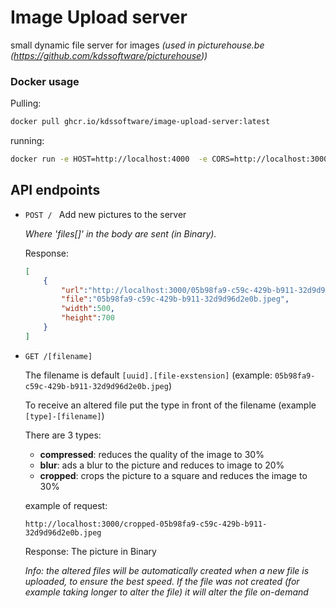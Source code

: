 # Image Upload server
small dynamic file server for images _(used in picturehouse.be (https://github.com/kdssoftware/picturehouse))_

### Docker usage

Pulling:
```bash
docker pull ghcr.io/kdssoftware/image-upload-server:latest
```

running:
```bash
docker run -e HOST=http://localhost:4000  -e CORS=http://localhost:3000 -p 4000:8181 --name image-upload-server ghcr.io/kdssoftware/image-upload-server
```

## API endpoints

- `POST / `
    Add new pictures to the server
    
    <i>Where 'files[]' in the body are sent (in Binary).</i>
    
    Response: 
    ```json
    [
        {
            "url":"http://localhost:3000/05b98fa9-c59c-429b-b911-32d9d96d2e0b.jpeg",
            "file":"05b98fa9-c59c-429b-b911-32d9d96d2e0b.jpeg",
            "width":500,
            "height":700
        }
    ]
    ```

- `GET /[filename]`

    The filename is default `[uuid].[file-exstension]` (example: `05b98fa9-c59c-429b-b911-32d9d96d2e0b.jpeg`)

    To receive an altered file put the type in front of the filename (example `[type]-[filename]`)

    There are 3 types: 
    - __compressed__: 
        reduces the quality of the image to 30%
    - __blur__:
        ads a blur to the picture and reduces to image to 20%
    - __cropped__:
        crops the picture to a square and reduces the image to 30%

    example of request: 
    
    `http://localhost:3000/cropped-05b98fa9-c59c-429b-b911-32d9d96d2e0b.jpeg`
    
    Response:
    The picture in Binary

    <i>Info: the altered files will be automatically created when a new file is uploaded, to ensure the best speed. If the file was not created (for example taking longer to alter the file) it will alter the file on-demand</i>
